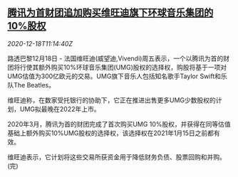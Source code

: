 <!--1608290600000-->
[腾讯为首财团追加购买维旺迪旗下环球音乐集团的10%股权](https://cn.reuters.com/article/tencent-vivendi-stocks-1218-idCNKBS28S1BV)
------

<div><i>2020-12-18T11:14:40Z</i></div><p>路透巴黎12月18日 - 法国维旺迪(威望迪,Vivendi)周五表示，一个以腾讯为首的财团将行使其额外购买10%环球音乐集团(UMG)股权的选择权，购股将基于一项对UMG估值为300亿欧元的交易。UMG旗下音乐人包括知名歌手Taylor Swift和乐队The Beatles。</p><p>维旺迪称，在数家受托银行的协助下，它正在推进出售更多UMG少数股权的计划，UMG拟最晚在2022年上市。</p><p>2020年3月，腾讯为首的财团完成了首次购买UMG 10%股权，并获得在同等估值基础上额外购买10%UMG股权的选择权，该选择权在2021年1月15日之前都有效。</p><p>维旺迪表示，它计划将这些交易所获资金用于降低财务负债、股票回购和并购。(完)</p>
